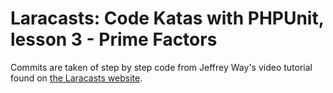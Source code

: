 # Laracasts: Code Katas with PHPUnit, lesson 3 - Prime Factors

Commits are taken of step by step code from Jeffrey Way's video 
tutorial found on [the Laracasts website].




[the Laracasts website]:https://laracasts.com/series/code-katas-with-phpunit/episodes/3